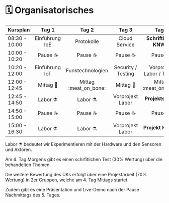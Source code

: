 # 🗓 Organisatorisches



| Kursplan      |        Tag 1       |          Tag 2          |        Tag 3       |             Tag 4            |          Tag 5          |
| ------------- | :----------------: | :---------------------: | :----------------: | :--------------------------: | :---------------------: |
| 08:30 - 10:00 |   Einführung IoE   |        Protokolle       |    Cloud Service   | **Schriftlicher KNW** :pray: | **Projekt KNW** :star2: |
| 10:00 - 10:20 |   Pause :coffee:   |      Pause :coffee:     |   Pause :coffee:   |        Pause :coffee:        |      Pause :coffee:     |
| 10:20 - 12:00 |   Einführung IoT   |     Funktechnologien    | Security / Testing |  Vorprojekt Labor / Testing  |     **Projekt KNW**     |
| 12:00 - 12:45 | Mittag :spaghetti: | Mittag :meat\_on\_bone: | Mittag :spaghetti: |    Mittag :meat\_on\_bone:   |      Mittag :pizza:     |
| 12:45 - 14:50 |   Labor :alembic:  |     Labor :alembic:     |  Vorprojekt Labor  |    **Projektstart** :star:   |     **Projekt KNW**     |
| 14:50 - 15:00 |   Pause :coffee:   |      Pause :coffee:     |   Pause :coffee:   |        Pause :coffee:        |      Pause :coffee:     |
| 15:00 - 16:30 |   Labor :alembic:  |     Labor :alembic:     |  Vorprojekt Labor  |    **Projekt KNW** :star:    |  Präsentationen :clap:  |

Labor :alembic: bedeutet wir Experimentieren mit der Hardware und den Sensoren und Aktoren.

Am 4. Tag Morgens gibt es einen schrfitlichen Test (30% Wertung) über die behandelten Themen.

Die weitere Bewertung des ÜKs erfolgt über eine Projektarbeit (70% Wertung) in 2er Gruppen, welche am 4. Tag Mittags startet.

Zudem gibt es eine Präsentation und Live-Demo nach der Pause Nachmittags des 5. Tages.
